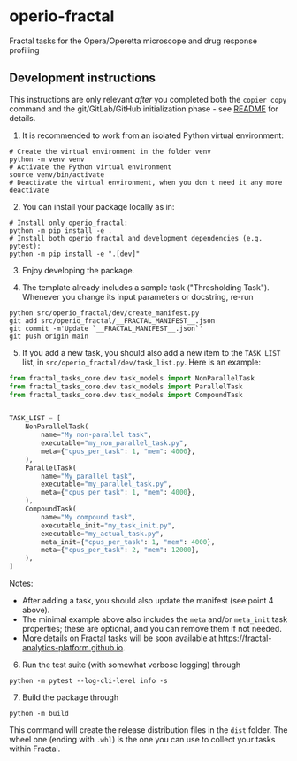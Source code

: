 # operio-fractal

Fractal tasks for the Opera/Operetta microscope and drug response profiling

## Development instructions

This instructions are only relevant *after* you completed both the `copier
copy` command and the git/GitLab/GitHub initialization phase - see
[README](https://github.com/fractal-analytics-platform/fractal-tasks-template#readme)
for details.

1. It is recommended to work from an isolated Python virtual environment:
```console
# Create the virtual environment in the folder venv
python -m venv venv
# Activate the Python virtual environment
source venv/bin/activate
# Deactivate the virtual environment, when you don't need it any more
deactivate
```
2. You can install your package locally as in:
```console
# Install only operio_fractal:
python -m pip install -e .
# Install both operio_fractal and development dependencies (e.g. pytest):
python -m pip install -e ".[dev]"
```

3. Enjoy developing the package.

4. The template already includes a sample task ("Thresholding Task"). Whenever
you change its input parameters or docstring, re-run
```console
python src/operio_fractal/dev/create_manifest.py
git add src/operio_fractal/__FRACTAL_MANIFEST__.json
git commit -m'Update `__FRACTAL_MANIFEST__.json`'
git push origin main
```

5. If you add a new task, you should also add a new item to the `TASK_LIST`
list, in `src/operio_fractal/dev/task_list.py`. Here is an example:
```python
from fractal_tasks_core.dev.task_models import NonParallelTask
from fractal_tasks_core.dev.task_models import ParallelTask
from fractal_tasks_core.dev.task_models import CompoundTask


TASK_LIST = [
    NonParallelTask(
        name="My non-parallel task",
        executable="my_non_parallel_task.py",
        meta={"cpus_per_task": 1, "mem": 4000},
    ),
    ParallelTask(
        name="My parallel task",
        executable="my_parallel_task.py",
        meta={"cpus_per_task": 1, "mem": 4000},
    ),
    CompoundTask(
        name="My compound task",
        executable_init="my_task_init.py",
        executable="my_actual_task.py",
        meta_init={"cpus_per_task": 1, "mem": 4000},
        meta={"cpus_per_task": 2, "mem": 12000},
    ),
]
```
Notes:

* After adding a task, you should also update the manifest (see point 4 above).
* The minimal example above also includes the `meta` and/or `meta_init` task properties; these are optional, and you can remove them if not needed.
* More details on Fractal tasks will be soon available at https://fractal-analytics-platform.github.io.

6. Run the test suite (with somewhat verbose logging) through
```console
python -m pytest --log-cli-level info -s
```
7. Build the package through
```console
python -m build
```
This command will create the release distribution files in the `dist` folder.
The wheel one (ending with `.whl`) is the one you can use to collect your tasks
within Fractal.
